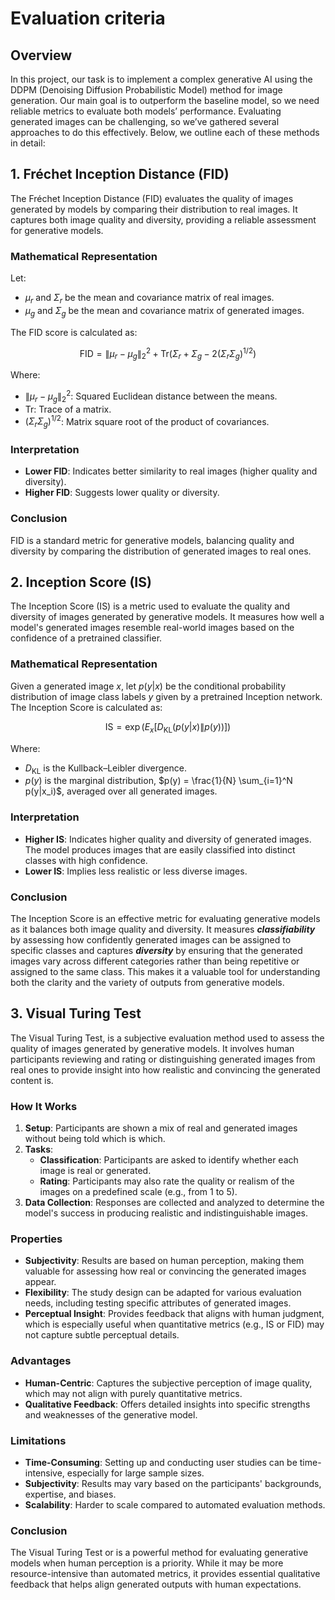 # Evaluation criteria

## Overview

In this project, our task is to implement a complex generative AI using the DDPM (Denoising Diffusion Probabilistic Model) method for image generation. Our main goal is to outperform the baseline model, so we need reliable metrics to evaluate both models’ performance. Evaluating generated images can be challenging, so we’ve gathered several approaches to do this effectively. Below, we outline each of these methods in detail:

## 1. Fréchet Inception Distance (FID)

The Fréchet Inception Distance (FID) evaluates the quality of images generated by models by comparing their distribution to real images. It captures both image quality and diversity, providing a reliable assessment for generative models.

### Mathematical Representation

Let:

- $\mu_r$ and $\Sigma_r$ be the mean and covariance matrix of real images.
- $\mu_g$ and $\Sigma_g$ be the mean and covariance matrix of generated images.

The FID score is calculated as:

$$\text{FID} = \|\mu_r - \mu_g\|^2_2 + \text{Tr}(\Sigma_r + \Sigma_g - 2(\Sigma_r \Sigma_g)^{1/2})$$

Where:

- $\|\mu_r - \mu_g\|^2_2$: Squared Euclidean distance between the means.
- $\text{Tr}$: Trace of a matrix.
- $(\Sigma_r \Sigma_g)^{1/2}$: Matrix square root of the product of covariances.

### Interpretation

- **Lower FID**: Indicates better similarity to real images (higher quality and diversity).
- **Higher FID**: Suggests lower quality or diversity.

### Conclusion

FID is a standard metric for generative models, balancing quality and diversity by comparing the distribution of generated images to real ones.

## 2. Inception Score (IS)

The Inception Score (IS) is a metric used to evaluate the quality and diversity of images generated by generative models. It measures how well a model's generated images resemble real-world images based on the confidence of a pretrained classifier.

### Mathematical Representation

Given a generated image $x$, let $p(y|x)$ be the conditional probability distribution of image class labels $y$ given by a pretrained Inception network. The Inception Score is calculated as:

$$\text{IS} = \exp ( E_x [ D_{\text{KL}}(p(y|x) \| p(y)) ])$$

Where:

- $D_{\text{KL}}$ is the Kullback–Leibler divergence.
- $p(y)$ is the marginal distribution, $p(y) = \frac{1}{N} \sum_{i=1}^N p(y|x_i)$, averaged over all generated images.

### Interpretation

- **Higher IS**: Indicates higher quality and diversity of generated images. The model produces images that are easily classified into distinct classes with high confidence.
- **Lower IS**: Implies less realistic or less diverse images.

### Conclusion

The Inception Score is an effective metric for evaluating generative models as it balances both image quality and diversity. It measures **_classifiability_** by assessing how confidently generated images can be assigned to specific classes and captures **_diversity_** by ensuring that the generated images vary across different categories rather than being repetitive or assigned to the same class. This makes it a valuable tool for understanding both the clarity and the variety of outputs from generative models.

## 3. Visual Turing Test

The Visual Turing Test, is a subjective evaluation method used to assess the quality of images generated by generative models. It involves human participants reviewing and rating or distinguishing generated images from real ones to provide insight into how realistic and convincing the generated content is.

### How It Works

1. **Setup**: Participants are shown a mix of real and generated images without being told which is which.
2. **Tasks**:
   - **Classification**: Participants are asked to identify whether each image is real or generated.
   - **Rating**: Participants may also rate the quality or realism of the images on a predefined scale (e.g., from 1 to 5).
3. **Data Collection**: Responses are collected and analyzed to determine the model's success in producing realistic and indistinguishable images.

### Properties

- **Subjectivity**: Results are based on human perception, making them valuable for assessing how real or convincing the generated images appear.
- **Flexibility**: The study design can be adapted for various evaluation needs, including testing specific attributes of generated images.
- **Perceptual Insight**: Provides feedback that aligns with human judgment, which is especially useful when quantitative metrics (e.g., IS or FID) may not capture subtle perceptual details.

### Advantages

- **Human-Centric**: Captures the subjective perception of image quality, which may not align with purely quantitative metrics.
- **Qualitative Feedback**: Offers detailed insights into specific strengths and weaknesses of the generative model.

### Limitations

- **Time-Consuming**: Setting up and conducting user studies can be time-intensive, especially for large sample sizes.
- **Subjectivity**: Results may vary based on the participants' backgrounds, expertise, and biases.
- **Scalability**: Harder to scale compared to automated evaluation methods.

### Conclusion

The Visual Turing Test or is a powerful method for evaluating generative models when human perception is a priority. While it may be more resource-intensive than automated metrics, it provides essential qualitative feedback that helps align generated outputs with human expectations.
